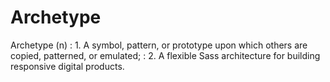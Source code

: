 Archetype
=========

Archetype (n)
: 1. A symbol, pattern, or prototype upon which others are copied, patterned,
or emulated;
: 2. A flexible Sass architecture for building responsive digital products.

